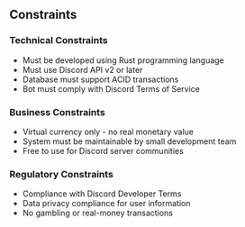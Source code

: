 ## Constraints


### Technical Constraints
- Must be developed using Rust programming language
- Must use Discord API v2 or later
- Database must support ACID transactions
- Bot must comply with Discord Terms of Service

### Business Constraints
- Virtual currency only - no real monetary value
- System must be maintainable by small development team
- Free to use for Discord server communities

### Regulatory Constraints
- Compliance with Discord Developer Terms
- Data privacy compliance for user information
- No gambling or real-money transactions

